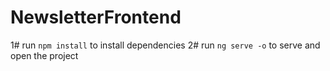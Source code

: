 # NewsletterFrontend

1# run `npm install` to install dependencies
2# run `ng serve -o` to serve and open the project